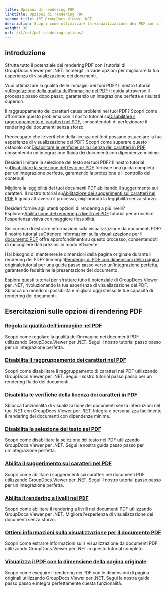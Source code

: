 ```yaml
---
title: Opzioni di rendering PDF
linktitle: Opzioni di rendering PDF
second_title: API GroupDocs.Viewer .NET
description: Scopri come ottimizzare la visualizzazione dei PDF con i tutorial di GroupDocs.Viewer .NET. Esplora le opzioni di rendering PDF come la regolazione della qualità dell'immagine e la disabilitazione della selezione del testo.
weight: 38
url: /it/net/pdf-rendering-options/
---
```


## introduzione

Sfrutta tutto il potenziale del rendering PDF con i tutorial di GroupDocs.Viewer per .NET. Immergiti in varie opzioni per migliorare la tua esperienza di visualizzazione dei documenti.

 Vuoi ottimizzare la qualità delle immagini dei tuoi PDF? Il nostro tutorial su[Regolazione della qualità dell'immagine nel PDF](./adjust-image-quality-pdf/) ti guida attraverso il processo passo dopo passo, garantendo un'integrazione perfetta e risultati superiori.

 Il raggruppamento dei caratteri causa problemi nei tuoi PDF? Scopri come affrontare questo problema con il nostro tutorial su[Disabilitare il raggruppamento di caratteri nel PDF](./disable-characters-grouping-pdf/), consentendoti di perfezionare il rendering dei documenti senza sforzo.

 Preoccupato che le verifiche della licenza dei font possano ostacolare la tua esperienza di visualizzazione dei PDF? Scopri come superare questo ostacolo con[Disabilitare le verifiche della licenza dei caratteri in PDF](./disable-font-license-verifications-pdf/), consentendo un'integrazione fluida dei documenti con dipendenze minime.

Desideri limitare la selezione del testo nei tuoi PDF? Il nostro tutorial su[Disabilitare la selezione del testo nel PDF](./disable-text-selection-pdf/) fornisce una guida completa per un'integrazione perfetta, garantendo la protezione e il controllo dei contenuti.

 Migliora la leggibilità dei tuoi documenti PDF abilitando il suggerimento sui caratteri. Il nostro tutorial su[Abilitazione dei suggerimenti sui caratteri nel PDF](./enable-font-hinting-pdf/) ti guida attraverso il processo, migliorando la leggibilità senza sforzo.

 Desideri fornire agli utenti opzioni di rendering a più livelli? Esplorare[Abilitazione del rendering a livelli nel PDF](./enable-layered-rendering-pdf/) tutorial per arricchire l'esperienza visiva con maggiore flessibilità.

 Sei curioso di estrarre informazioni sulla visualizzazione da documenti PDF? Il nostro tutorial su[Ottenere informazioni sulla visualizzazione per il documento PDF](./get-view-info-pdf-document/) offre approfondimenti su questo processo, consentendoti di raccogliere dati preziosi in modo efficiente.

 Hai bisogno di mantenere le dimensioni della pagina originale durante il rendering dei PDF? Immergiti[Rendering di PDF con dimensioni della pagina originale](./render-pdf-original-page-size/)tutorial per una guida passo passo verso un'integrazione perfetta, garantendo fedeltà nella presentazione del documento.

Esplora questi tutorial per sfruttare tutto il potenziale di GroupDocs.Viewer per .NET, rivoluzionando la tua esperienza di visualizzazione dei PDF. Sblocca un mondo di possibilità e migliora oggi stesso le tue capacità di rendering dei documenti.
## Esercitazioni sulle opzioni di rendering PDF
### [Regola la qualità dell'immagine nel PDF](./adjust-image-quality-pdf/)
Scopri come regolare la qualità dell'immagine nei documenti PDF utilizzando GroupDocs.Viewer per .NET. Segui il nostro tutorial passo passo per un'integrazione perfetta.
### [Disabilita il raggruppamento dei caratteri nel PDF](./disable-characters-grouping-pdf/)
Scopri come disabilitare il raggruppamento di caratteri nei PDF utilizzando GroupDocs.Viewer per .NET. Segui il nostro tutorial passo passo per un rendering fluido dei documenti.
### [Disabilita le verifiche della licenza dei caratteri in PDF](./disable-font-license-verifications-pdf/)
Sblocca funzionalità di visualizzazione dei documenti senza interruzioni nel tuo .NET con GroupDocs.Viewer per .NET. Integra e personalizza facilmente il rendering dei documenti con dipendenze minime.
### [Disabilita la selezione del testo nel PDF](./disable-text-selection-pdf/)
Scopri come disabilitare la selezione del testo nel PDF utilizzando GroupDocs.Viewer per .NET. Segui la nostra guida passo passo per un'integrazione perfetta.
### [Abilita il suggerimento sui caratteri nel PDF](./enable-font-hinting-pdf/)
Scopri come abilitare i suggerimenti sui caratteri nei documenti PDF utilizzando GroupDocs.Viewer per .NET. Segui il nostro tutorial passo passo per un'integrazione perfetta.
### [Abilita il rendering a livelli nel PDF](./enable-layered-rendering-pdf/)
Scopri come abilitare il rendering a livelli nei documenti PDF utilizzando GroupDocs.Viewer per .NET. Migliora l'esperienza di visualizzazione dei documenti senza sforzo.
### [Ottieni informazioni sulla visualizzazione per il documento PDF](./get-view-info-pdf-document/)
Scopri come estrarre informazioni sulla visualizzazione da documenti PDF utilizzando GroupDocs.Viewer per .NET in questo tutorial completo.
### [Visualizza il PDF con la dimensione della pagina originale](./render-pdf-original-page-size/)
Scopri come eseguire il rendering dei PDF con le dimensioni di pagina originali utilizzando GroupDocs.Viewer per .NET. Segui la nostra guida passo passo e integra perfettamente questa funzionalità.